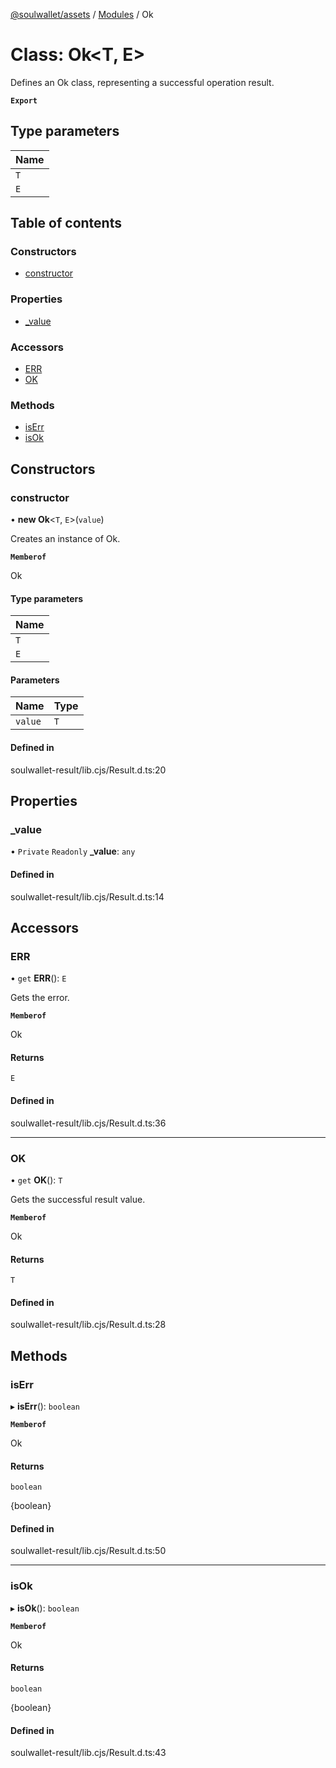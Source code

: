 [@soulwallet/assets](../README.md) / [Modules](../modules.md) / Ok

# Class: Ok<T, E\>

Defines an Ok class, representing a successful operation result.

**`Export`**

## Type parameters

| Name |
| :------ |
| `T` |
| `E` |

## Table of contents

### Constructors

- [constructor](Ok.md#constructor)

### Properties

- [\_value](Ok.md#_value)

### Accessors

- [ERR](Ok.md#err)
- [OK](Ok.md#ok)

### Methods

- [isErr](Ok.md#iserr)
- [isOk](Ok.md#isok)

## Constructors

### constructor

• **new Ok**<`T`, `E`\>(`value`)

Creates an instance of Ok.

**`Memberof`**

Ok

#### Type parameters

| Name |
| :------ |
| `T` |
| `E` |

#### Parameters

| Name | Type |
| :------ | :------ |
| `value` | `T` |

#### Defined in

soulwallet-result/lib.cjs/Result.d.ts:20

## Properties

### \_value

• `Private` `Readonly` **\_value**: `any`

#### Defined in

soulwallet-result/lib.cjs/Result.d.ts:14

## Accessors

### ERR

• `get` **ERR**(): `E`

Gets the error.

**`Memberof`**

Ok

#### Returns

`E`

#### Defined in

soulwallet-result/lib.cjs/Result.d.ts:36

___

### OK

• `get` **OK**(): `T`

Gets the successful result value.

**`Memberof`**

Ok

#### Returns

`T`

#### Defined in

soulwallet-result/lib.cjs/Result.d.ts:28

## Methods

### isErr

▸ **isErr**(): `boolean`

**`Memberof`**

Ok

#### Returns

`boolean`

{boolean}

#### Defined in

soulwallet-result/lib.cjs/Result.d.ts:50

___

### isOk

▸ **isOk**(): `boolean`

**`Memberof`**

Ok

#### Returns

`boolean`

{boolean}

#### Defined in

soulwallet-result/lib.cjs/Result.d.ts:43
